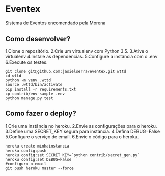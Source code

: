 # Eventex

Sistema de Eventos encomendado pela Morena

## Como desenvolver?

1.Clone o repositório.
2.Crie um virtualenv com Python 3.5.
3.Ative o virtualenv
4.Instale as dependencias.
5.Configure a instância com o .env
6.Execute os testes.

``` console
git clone git@github.com:jasielserra/eventex.git wttd
cd wttd
python -m venv .wttd
source .wttd/bin/activate
pip install -r requirements.txt
cp contrib/env-sample .env
python manage.py test
```

## Como fazer o deploy?

1.Crie uma instância no heroku.
2.Envie as configurações para o heroku.
3.Define uma SECRET_KEY segura para instância.
4.Defina DEBUG=False
5.Configure o serviço de email.
6.Envie o código para o heroku.

``` console
heroku create minhainstancia
heroku config:push
heroku config:set SECRET_KEY=`python contrib/secret_gen.py`
heroku config:set DEBUG=False
#configuro o email
git push heroku master --force
```
